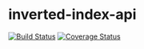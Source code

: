 # inverted-index-api
[![Build Status](https://travis-ci.org/noordean/inverted-index-api.svg?branch=development)](https://travis-ci.org/noordean/inverted-index-api)
[![Coverage Status](https://coveralls.io/repos/github/noordean/inverted-index-api/badge.svg)](https://coveralls.io/github/noordean/inverted-index-api)
